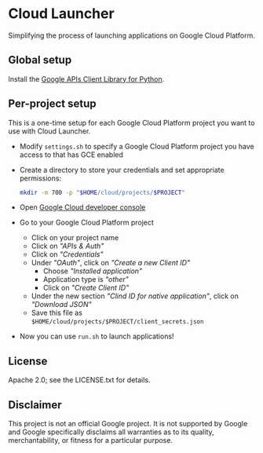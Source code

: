 Cloud Launcher
==============

Simplifying the process of launching applications on Google Cloud Platform.

Global setup
------------

Install the [Google APIs Client Library for Python](https://developers.google.com/api-client-library/python/).

Per-project setup
-----------------

This is a one-time setup for each Google Cloud Platform project you want to use
with Cloud Launcher.

* Modify `settings.sh` to specify a Google Cloud Platform project you
  have access to that has GCE enabled

* Create a directory to store your credentials and set appropriate permissions:

  ```bash
  mkdir -m 700 -p "$HOME/cloud/projects/$PROJECT"
  ```

* Open [Google Cloud developer console](https://cloud.google.com/console)

* Go to your Google Cloud Platform project

  * Click on your project name
  * Click on _"APIs & Auth"_
  * Click on _"Credentials"_
  * Under _"OAuth"_, click on _"Create a new Client ID"_
    * Choose _"Installed application"_
    * Application type is _"other"_
    * Click on _"Create Client ID"_
  * Under the new section _"Clind ID for native application"_, click on
    _"Download JSON"_
  * Save this file as `$HOME/cloud/projects/$PROJECT/client_secrets.json`

* Now you can use `run.sh` to launch applications!

License
-------

Apache 2.0; see the LICENSE.txt for details.

Disclaimer
----------

This project is not an official Google project. It is not supported by Google
and Google specifically disclaims all warranties as to its quality,
merchantability, or fitness for a particular purpose.
